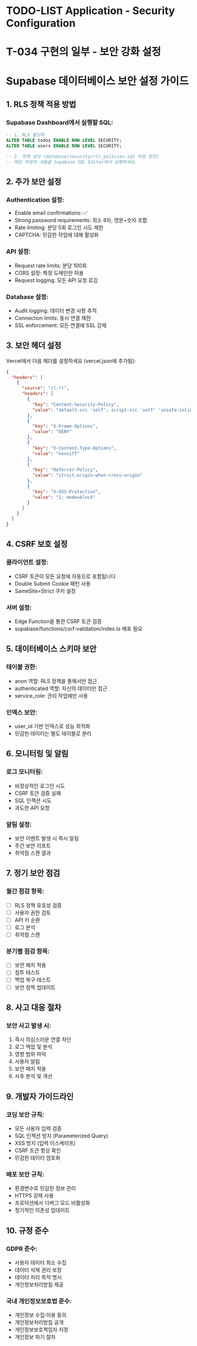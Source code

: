 # TODO-LIST Application - Security Configuration
# T-034 구현의 일부 - 보안 강화 설정

# Supabase 데이터베이스 보안 설정 가이드

## 1. RLS 정책 적용 방법

### Supabase Dashboard에서 실행할 SQL:

```sql
-- 1. RLS 활성화
ALTER TABLE todos ENABLE ROW LEVEL SECURITY;
ALTER TABLE users ENABLE ROW LEVEL SECURITY;

-- 2. 정책 생성 (database/security/rls_policies.sql 파일 참조)
-- 해당 파일의 내용을 Supabase SQL Editor에서 실행하세요.
```

## 2. 추가 보안 설정

### Authentication 설정:
- Enable email confirmations: ✅
- Strong password requirements: 최소 8자, 영문+숫자 조합
- Rate limiting: 분당 5회 로그인 시도 제한
- CAPTCHA: 민감한 작업에 대해 활성화

### API 설정:
- Request rate limits: 분당 100회
- CORS 설정: 특정 도메인만 허용
- Request logging: 모든 API 요청 로깅

### Database 설정:
- Audit logging: 데이터 변경 사항 추적
- Connection limits: 동시 연결 제한
- SSL enforcement: 모든 연결에 SSL 강제

## 3. 보안 헤더 설정

Vercel에서 다음 헤더를 설정하세요 (vercel.json에 추가됨):

```json
{
  "headers": [
    {
      "source": "/(.*)",
      "headers": [
        {
          "key": "Content-Security-Policy",
          "value": "default-src 'self'; script-src 'self' 'unsafe-inline' cdn.jsdelivr.net; style-src 'self' 'unsafe-inline' fonts.googleapis.com; font-src 'self' fonts.gstatic.com; img-src 'self' data: https:; connect-src 'self' *.supabase.co"
        },
        {
          "key": "X-Frame-Options",
          "value": "DENY"
        },
        {
          "key": "X-Content-Type-Options",
          "value": "nosniff"
        },
        {
          "key": "Referrer-Policy",
          "value": "strict-origin-when-cross-origin"
        },
        {
          "key": "X-XSS-Protection",
          "value": "1; mode=block"
        }
      ]
    }
  ]
}
```

## 4. CSRF 보호 설정

### 클라이언트 설정:
- CSRF 토큰이 모든 요청에 자동으로 포함됩니다
- Double Submit Cookie 패턴 사용
- SameSite=Strict 쿠키 설정

### 서버 설정:
- Edge Function을 통한 CSRF 토큰 검증
- supabase/functions/csrf-validation/index.ts 배포 필요

## 5. 데이터베이스 스키마 보안

### 테이블 권한:
- anon 역할: RLS 정책을 통해서만 접근
- authenticated 역할: 자신의 데이터만 접근
- service_role: 관리 작업에만 사용

### 인덱스 보안:
- user_id 기반 인덱스로 성능 최적화
- 민감한 데이터는 별도 테이블로 분리

## 6. 모니터링 및 알림

### 로그 모니터링:
- 비정상적인 로그인 시도
- CSRF 토큰 검증 실패
- SQL 인젝션 시도
- 과도한 API 요청

### 알림 설정:
- 보안 이벤트 발생 시 즉시 알림
- 주간 보안 리포트
- 취약점 스캔 결과

## 7. 정기 보안 점검

### 월간 점검 항목:
- [ ] RLS 정책 유효성 검증
- [ ] 사용자 권한 검토
- [ ] API 키 순환
- [ ] 로그 분석
- [ ] 취약점 스캔

### 분기별 점검 항목:
- [ ] 보안 패치 적용
- [ ] 침투 테스트
- [ ] 백업 복구 테스트
- [ ] 보안 정책 업데이트

## 8. 사고 대응 절차

### 보안 사고 발생 시:
1. 즉시 의심스러운 연결 차단
2. 로그 백업 및 분석
3. 영향 범위 파악
4. 사용자 알림
5. 보안 패치 적용
6. 사후 분석 및 개선

## 9. 개발자 가이드라인

### 코딩 보안 규칙:
- 모든 사용자 입력 검증
- SQL 인젝션 방지 (Parameterized Query)
- XSS 방지 (입력 이스케이프)
- CSRF 토큰 항상 확인
- 민감한 데이터 암호화

### 배포 보안 규칙:
- 환경변수로 민감한 정보 관리
- HTTPS 강제 사용
- 프로덕션에서 디버그 모드 비활성화
- 정기적인 의존성 업데이트

## 10. 규정 준수

### GDPR 준수:
- 사용자 데이터 최소 수집
- 데이터 삭제 권리 보장
- 데이터 처리 목적 명시
- 개인정보처리방침 제공

### 국내 개인정보보호법 준수:
- 개인정보 수집·이용 동의
- 개인정보처리방침 공개
- 개인정보보호책임자 지정
- 개인정보 파기 절차
